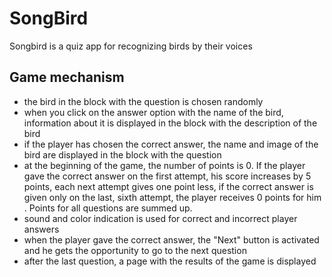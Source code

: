 # SongBird
Songbird is a quiz app for recognizing birds by their voices

## Game mechanism
- the bird in the block with the question is chosen randomly
- when you click on the answer option with the name of the bird, information about it is displayed in the block with the description of the bird
- if the player has chosen the correct answer, the name and image of the bird are displayed in the block with the question
- at the beginning of the game, the number of points is 0. If the player gave the correct answer on the first attempt, his score increases by 5 points, each next attempt gives one point less, if the correct answer is given only on the last, sixth attempt, the player receives 0 points for him . Points for all questions are summed up.
- sound and color indication is used for correct and incorrect player answers
- when the player gave the correct answer, the "Next" button is activated and he gets the opportunity to go to the next question
- after the last question, a page with the results of the game is displayed
